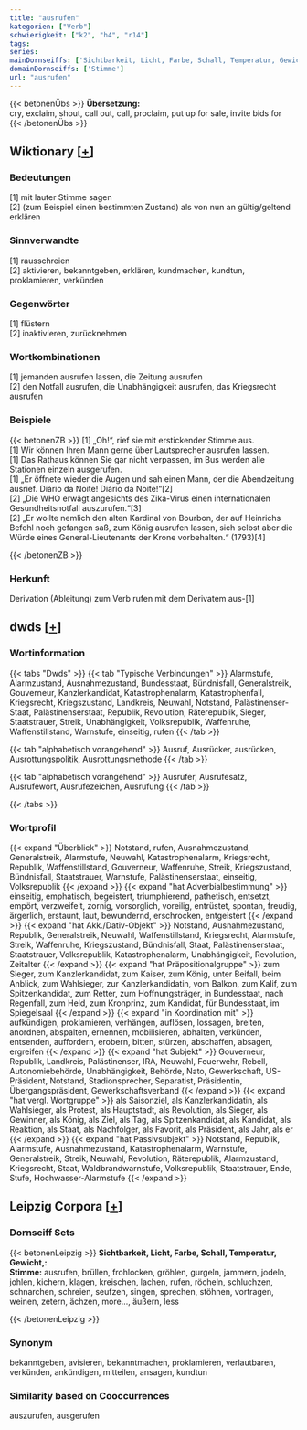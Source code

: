 ```yaml
---
title: "ausrufen"
kategorien: ["Verb"]
schwierigkeit: ["k2", "h4", "r14"]
tags:
series:
mainDornseiffs: ['Sichtbarkeit, Licht, Farbe, Schall, Temperatur, Gewicht,']
domainDornseiffs: ['Stimme']
url: "ausrufen"
---
```


{{< betonenÜbs >}}
**Übersetzung:**  
cry, exclaim, shout, call out, call, proclaim, put up for sale, invite bids for  
{{< /betonenÜbs >}}

## Wiktionary [[+](https://de.wiktionary.org/wiki/ausrufen)]

### Bedeutungen
[1] mit lauter Stimme sagen  
[2] (zum Beispiel einen bestimmten Zustand) als von nun an gültig/geltend erklären  

### Sinnverwandte
[1] rausschreien  
[2] aktivieren, bekanntgeben, erklären, kundmachen, kundtun, proklamieren, verkünden  

### Gegenwörter
[1] flüstern  
[2] inaktivieren, zurücknehmen  

### Wortkombinationen
[1] jemanden ausrufen lassen, die Zeitung ausrufen  
[2] den Notfall ausrufen, die Unabhängigkeit ausrufen, das Kriegsrecht ausrufen  

### Beispiele
{{< betonenZB >}}
[1] „Oh!“, rief sie mit erstickender Stimme aus.  
[1] Wir können Ihren Mann gerne über Lautsprecher ausrufen lassen.  
[1] Das Rathaus können Sie gar nicht verpassen, im Bus werden alle Stationen einzeln ausgerufen.  
[1] „Er öffnete wieder die Augen und sah einen Mann, der die Abendzeitung ausrief. Diário da Noite! Diário da Noite!“[2]  
[2] „Die WHO erwägt angesichts des Zika-Virus einen internationalen Gesundheitsnotfall auszurufen.“[3]  
[2] „Er wollte nemlich den alten Kardinal von Bourbon, der auf Heinrichs Befehl noch gefangen saß, zum König ausrufen lassen, sich selbst aber die Würde eines General-Lieutenants der Krone vorbehalten.“ (1793)[4]  

{{< /betonenZB >}}
### Herkunft
Derivation (Ableitung) zum Verb rufen mit dem Derivatem aus-[1]  



## dwds [[+](https://www.dwds.de/wb/ausrufen)]

### Wortinformation
{{< tabs "Dwds" >}}
{{< tab "Typische Verbindungen" >}}
Alarmstufe, Alarmzustand, Ausnahmezustand, Bundesstaat, Bündnisfall, Generalstreik, Gouverneur, Kanzlerkandidat, Katastrophenalarm, Katastrophenfall, Kriegsrecht, Kriegszustand, Landkreis, Neuwahl, Notstand, Palästinenser-Staat, Palästinenserstaat, Republik, Revolution, Räterepublik, Sieger, Staatstrauer, Streik, Unabhängigkeit, Volksrepublik, Waffenruhe, Waffenstillstand, Warnstufe, einseitig, rufen
{{< /tab >}}

{{< tab "alphabetisch vorangehend" >}}
Ausruf, Ausrücker, ausrücken, Ausrottungspolitik, Ausrottungsmethode
{{< /tab >}}

{{< tab "alphabetisch vorangehend" >}}
Ausrufer, Ausrufesatz, Ausrufewort, Ausrufezeichen, Ausrufung
{{< /tab >}}

{{< /tabs >}}

### Wortprofil
{{< expand "Überblick" >}} Notstand, rufen, Ausnahmezustand, Generalstreik, Alarmstufe, Neuwahl, Katastrophenalarm, Kriegsrecht, Republik, Waffenstillstand, Gouverneur, Waffenruhe, Streik, Kriegszustand, Bündnisfall, Staatstrauer, Warnstufe, Palästinenserstaat, einseitig, Volksrepublik {{< /expand >}}
{{< expand "hat Adverbialbestimmung" >}} einseitig, emphatisch, begeistert, triumphierend, pathetisch, entsetzt, empört, verzweifelt, zornig, vorsorglich, voreilig, entrüstet, spontan, freudig, ärgerlich, erstaunt, laut, bewundernd, erschrocken, entgeistert {{< /expand >}}
{{< expand "hat Akk./Dativ-Objekt" >}} Notstand, Ausnahmezustand, Republik, Generalstreik, Neuwahl, Waffenstillstand, Kriegsrecht, Alarmstufe, Streik, Waffenruhe, Kriegszustand, Bündnisfall, Staat, Palästinenserstaat, Staatstrauer, Volksrepublik, Katastrophenalarm, Unabhängigkeit, Revolution, Zeitalter {{< /expand >}}
{{< expand "hat Präpositionalgruppe" >}} zum Sieger, zum Kanzlerkandidat, zum Kaiser, zum König, unter Beifall, beim Anblick, zum Wahlsieger, zur Kanzlerkandidatin, vom Balkon, zum Kalif, zum Spitzenkandidat, zum Retter, zum Hoffnungsträger, in Bundesstaat, nach Regenfall, zum Held, zum Kronprinz, zum Kandidat, für Bundesstaat, im Spiegelsaal {{< /expand >}}
{{< expand "in Koordination mit" >}} aufkündigen, proklamieren, verhängen, auflösen, lossagen, breiten, anordnen, abspalten, ernennen, mobilisieren, abhalten, verkünden, entsenden, auffordern, erobern, bitten, stürzen, abschaffen, absagen, ergreifen {{< /expand >}}
{{< expand "hat Subjekt" >}} Gouverneur, Republik, Landkreis, Palästinenser, IRA, Neuwahl, Feuerwehr, Rebell, Autonomiebehörde, Unabhängigkeit, Behörde, Nato, Gewerkschaft, US-Präsident, Notstand, Stadionsprecher, Separatist, Präsidentin, Übergangspräsident, Gewerkschaftsverband {{< /expand >}}
{{< expand "hat vergl. Wortgruppe" >}} als Saisonziel, als Kanzlerkandidatin, als Wahlsieger, als Protest, als Hauptstadt, als Revolution, als Sieger, als Gewinner, als König, als Ziel, als Tag, als Spitzenkandidat, als Kandidat, als Reaktion, als Staat, als Nachfolger, als Favorit, als Präsident, als Jahr, als er {{< /expand >}}
{{< expand "hat Passivsubjekt" >}} Notstand, Republik, Alarmstufe, Ausnahmezustand, Katastrophenalarm, Warnstufe, Generalstreik, Streik, Neuwahl, Revolution, Räterepublik, Alarmzustand, Kriegsrecht, Staat, Waldbrandwarnstufe, Volksrepublik, Staatstrauer, Ende, Stufe, Hochwasser-Alarmstufe {{< /expand >}}

## Leipzig Corpora [[+](https://corpora.uni-leipzig.de/en/res?word=ausrufen&corpusId=deu_newscrawl-public_2018)]

### Dornseiff Sets
{{< betonenLeipzig >}}
**Sichtbarkeit, Licht, Farbe, Schall, Temperatur, Gewicht,:**  
**Stimme:** ausrufen, brüllen, frohlocken, gröhlen, gurgeln, jammern, jodeln, johlen, kichern, klagen, kreischen, lachen, rufen, röcheln, schluchzen, schnarchen, schreien, seufzen, singen, sprechen, stöhnen, vortragen, weinen, zetern, ächzen, more..., äußern, less  

{{< /betonenLeipzig >}}

### Synonym
bekanntgeben, avisieren, bekanntmachen, proklamieren, verlautbaren, verkünden, ankündigen, mitteilen, ansagen, kundtun


### Similarity based on Cooccurrences
auszurufen, ausgerufen

